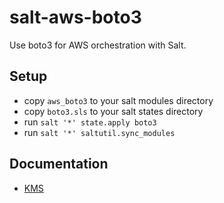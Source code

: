 # salt-aws-boto3

Use boto3 for AWS orchestration with Salt.

## Setup

* copy `aws_boto3` to your salt modules directory
* copy `boto3.sls` to your salt states directory
* run `salt '*' state.apply boto3`
* run `salt '*' saltutil.sync_modules`


## Documentation

* [KMS](./docs/kms.md)
